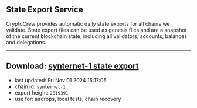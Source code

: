 ## State Export Service
CryptoCrew provides automatic daily state exports for all chains we validate. State export files can be used as genesis files and are a snapshot of the current blockchain state, including all validators, accounts, balances and delegations.

---
**Download: [synternet-1 state export](https://dl-eu2.ccvalidators.com/SERVICE/synternet/synternet-1_export_2019391.json)**
---

- last updated: Fri Nov 01 2024 15:17:05
- chain id: `synternet-1`
- export height: `2019391`
- use for: airdrops, local tests, chain recovery
